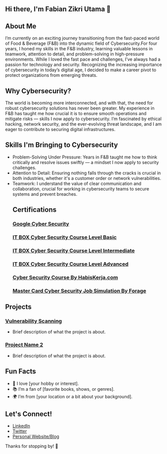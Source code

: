 ## Hi there, I'm Fabian Zikri Utama 👋
## About Me
I’m currently on an exciting journey transitioning from the fast-paced world of Food & Beverage (F&B) into the dynamic field of Cybersecurity.For four years, I honed my skills in the F&B industry, learning valuable lessons in teamwork, attention to detail, and problem-solving in high-pressure environments. While I loved the fast pace and challenges, I’ve always had a passion for technology and security. Recognizing the increasing importance of cybersecurity in today’s digital age, I decided to make a career pivot to protect organizations from emerging threats.
## Why Cybersecurity?
The world is becoming more interconnected, and with that, the need for robust cybersecurity solutions has never been greater. My experience in F&B has taught me how crucial it is to ensure smooth operations and mitigate risks — skills I now apply to cybersecurity. I’m fascinated by ethical hacking, network security, and the ever-evolving threat landscape, and I am eager to contribute to securing digital infrastructures.
## Skills I'm Bringing to Cybersecurity
- Problem-Solving Under Pressure: Years in F&B taught me how to think critically and resolve issues swiftly — a mindset I now apply to security challenges.
- Attention to Detail: Ensuring nothing falls through the cracks is crucial in both industries, whether it's a customer order or network vulnerabilities.
- Teamwork: I understand the value of clear communication and collaboration, crucial for working in cybersecurity teams to secure systems and prevent breaches.
  ## Certifications
  ### [Google Cyber Security](https://www.coursera.org/account/accomplishments/professional-cert/UZ5TDKIZLSLX)
  ### [IT BOX Cyber Security Course Level Basic](https://itbox.id/certificate-verifier/139414075-13ECBB898-12CE9C6B3/)
  ### [IT BOX Cyber Security Course Level Intermediate](https://itbox.id/certificate-verifier/139414075-1395F0468-12CE9C6B3/)
  ### [IT BOX Cyber Security Course Level Advanced](https://itbox.id/certificate-verifier/139414075-1395F29E7-12CE9C6B3/)
  ### [Cyber Security Course By HabisKerja.com](https://drive.google.com/file/d/1i-OMxNAPMeax3RG2F7HX33pHIBRZ71RW/view?usp=drive_link)
  ### [Master Card Cyber Security Job Simulation By Forage](https://forage-uploads-prod.s3.amazonaws.com/completion-certificates/mastercard/vcKAB5yYAgvemepGQ_Mastercard_vKKZLz3w23gpAxRQ7_1728104002457_completion_certificate.pdf)
## Projects
### [Vulnerability Scanning](https://github.com/fabzutama/Vulnerability-Scanning-Project)
- Brief description of what the project is about.

### [Project Name 2](link-to-your-project)
- Brief description of what the project is about.

## Fun Facts
- 🎨 I love [your hobby or interest].
- 📚 I’m a fan of [favorite books, shows, or genres].
- 🌍 I’m from [your location or a bit about your background].

## Let's Connect!
- [LinkedIn](your-linkedin-url)
- [Twitter](your-twitter-url)
- [Personal Website/Blog](your-website-url)

Thanks for stopping by! 🚀

